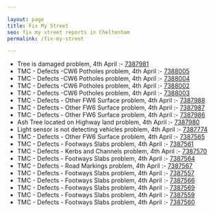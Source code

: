 ```yaml
---

layout: page
title: Fix My Street
seo: fix my street reports in Cheltenham
permalink: /fix-my-street

---
```


<!-- fix_marker starts -->

- Tree is damaged problem, 4th April :- [7387981](https://www.fixmystreet.com/report/7387981)
- TMC - Defects -CW6 Potholes  problem, 4th April :- [7388005](https://www.fixmystreet.com/report/7388005)
- TMC - Defects -CW6 Potholes  problem, 4th April :- [7388004](https://www.fixmystreet.com/report/7388004)
- TMC - Defects -CW6 Potholes  problem, 4th April :- [7388002](https://www.fixmystreet.com/report/7388002)
- TMC - Defects -CW6 Potholes  problem, 4th April :- [7388003](https://www.fixmystreet.com/report/7388003)
- TMC - Defects - Other FW6  Surface problem, 4th April :- [7387988](https://www.fixmystreet.com/report/7387988)
- TMC - Defects - Other FW6  Surface problem, 4th April :- [7387987](https://www.fixmystreet.com/report/7387987)
- TMC - Defects - Other FW6  Surface problem, 4th April :- [7387986](https://www.fixmystreet.com/report/7387986)
- Ash Tree located on Highway land problem, 4th April :- [7387980](https://www.fixmystreet.com/report/7387980)
- Light sensor is not detecting vehicles problem, 4th April :- [7387774](https://www.fixmystreet.com/report/7387774)
- TMC - Defects - Other FW6  Surface problem, 4th April :- [7387565](https://www.fixmystreet.com/report/7387565)
- TMC - Defects - Footways Slabs problem, 4th April :- [7387561](https://www.fixmystreet.com/report/7387561)
- TMC - Defects - Kerbs and Channels problem, 4th April :- [7387570](https://www.fixmystreet.com/report/7387570)
- TMC - Defects - Footways Slabs problem, 4th April :- [7387564](https://www.fixmystreet.com/report/7387564)
- TMC - Defects - Road Markings problem, 4th April :- [7387567](https://www.fixmystreet.com/report/7387567)
- TMC - Defects - Footways Slabs problem, 4th April :- [7387557](https://www.fixmystreet.com/report/7387557)
- TMC - Defects - Footways Slabs problem, 4th April :- [7387566](https://www.fixmystreet.com/report/7387566)
- TMC - Defects - Footways Slabs problem, 4th April :- [7387569](https://www.fixmystreet.com/report/7387569)
- TMC - Defects - Footways Slabs problem, 4th April :- [7387559](https://www.fixmystreet.com/report/7387559)
- TMC - Defects - Footways Slabs problem, 4th April :- [7387560](https://www.fixmystreet.com/report/7387560)

<!-- fix_marker ends -->